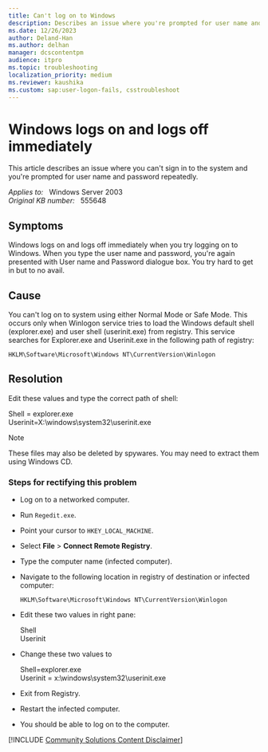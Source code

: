 ```yaml
---
title: Can't log on to Windows
description: Describes an issue where you're prompted for user name and password repeatedly when logging on Windows.
ms.date: 12/26/2023
author: Deland-Han
ms.author: delhan
manager: dcscontentpm
audience: itpro
ms.topic: troubleshooting
localization_priority: medium
ms.reviewer: kaushika
ms.custom: sap:user-logon-fails, csstroubleshoot
---
```

# Windows logs on and logs off immediately

This article describes an issue where you can't sign in to the system and you're prompted for user name and password repeatedly.

_Applies to:_ &nbsp; Windows Server 2003  
_Original KB number:_ &nbsp; 555648

## Symptoms

Windows logs on and logs off immediately when you try logging on to Windows. When you type the user name and password, you're again presented with User name and Password dialogue box. You try hard to get in but to no avail.

## Cause

You can't log on to system using either Normal Mode or Safe Mode. This occurs only when Winlogon service tries to load the Windows default shell (explorer.exe) and user shell (userinit.exe) from registry. This service searches for Explorer.exe and Userinit.exe in the following path of registry:

`HKLM\Software\Microsoft\Windows NT\CurrentVersion\Winlogon`

## Resolution

Edit these values and type the correct path of shell:

Shell = explorer.exe  
Userinit=X:\windows\system32\userinit.exe

> [!NOTE]
> These files may also be deleted by spywares. You may need to extract them using Windows CD.

### Steps for rectifying this problem

- Log on to a networked computer.
- Run `Regedit.exe`.
- Point your cursor to `HKEY_LOCAL_MACHINE`.
- Select **File** > **Connect Remote Registry**.
- Type the computer name (infected computer).
- Navigate to the following location in registry of destination or infected computer:

    `HKLM\Software\Microsoft\Windows NT\CurrentVersion\Winlogon`
- Edit these two values in right pane:

     Shell  
     Userinit

- Change these two values to

    Shell=explorer.exe  
    Userinit = x:\windows\system32\userinit.exe
- Exit from Registry.
- Restart the infected computer.
- You should be able to log on to the computer.

[!INCLUDE [Community Solutions Content Disclaimer](../../includes/community-solutions-content-disclaimer.md)]

